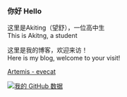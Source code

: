 ### 你好 Hello

这里是Akiting（望舒），一位高中生  
This is Akitng, a student

这里是我的博客，欢迎来访！  
Here is my blog, welcome to your visit!

[Artemis - evecat](https://www.evecat.net/)
<!-- [纸盏的小窝](https://akiting01.github.io)   -->
<!-- [一个欢迎页（备用）](https://okayicu.com) -->

[![我的 GitHub 数据](https://github-readme-stats.vercel.app/api?username=Akiting01&show_icons=true&theme=radical)]()

<!--
**akiting01/akiting01** is a ✨ _special_ ✨ repository because its `README.md` (this file) appears on your GitHub profile.

Here are some ideas to get you started:

- 🔭 I’m currently working on ...
- 🌱 I’m currently learning ...
- 👯 I’m looking to collaborate on ...
- 🤔 I’m looking for help with ...
- 💬 Ask me about ...
- 📫 How to reach me: ...
- 😄 Pronouns: ...
- ⚡ Fun fact: ...
-->
